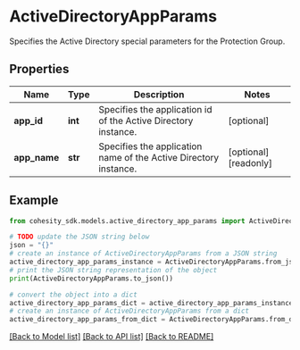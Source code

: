 # ActiveDirectoryAppParams

Specifies the Active Directory special parameters for the Protection Group.

## Properties

Name | Type | Description | Notes
------------ | ------------- | ------------- | -------------
**app_id** | **int** | Specifies the application id of the Active Directory instance. | [optional] 
**app_name** | **str** | Specifies the application name of the Active Directory instance. | [optional] [readonly] 

## Example

```python
from cohesity_sdk.models.active_directory_app_params import ActiveDirectoryAppParams

# TODO update the JSON string below
json = "{}"
# create an instance of ActiveDirectoryAppParams from a JSON string
active_directory_app_params_instance = ActiveDirectoryAppParams.from_json(json)
# print the JSON string representation of the object
print(ActiveDirectoryAppParams.to_json())

# convert the object into a dict
active_directory_app_params_dict = active_directory_app_params_instance.to_dict()
# create an instance of ActiveDirectoryAppParams from a dict
active_directory_app_params_from_dict = ActiveDirectoryAppParams.from_dict(active_directory_app_params_dict)
```
[[Back to Model list]](../README.md#documentation-for-models) [[Back to API list]](../README.md#documentation-for-api-endpoints) [[Back to README]](../README.md)


